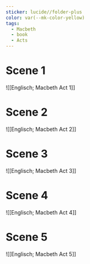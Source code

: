```yaml
---
sticker: lucide//folder-plus
color: var(--mk-color-yellow)
tags:
  - Macbeth
  - book
  - Acts
---
```

# Scene 1
![[Englisch; Macbeth Act 1]]
# Scene 2
![[Englisch; Macbeth Act 2]]
# Scene 3
![[Englisch; Macbeth Act 3]]
# Scene 4
![[Englisch; Macbeth Act 4]]
# Scene 5
![[Englisch; Macbeth Act 5]]